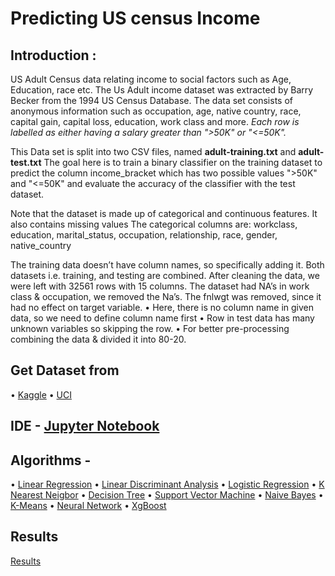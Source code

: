 # Predicting US census Income

## Introduction : 
US Adult Census data relating income to social factors such as Age, Education, race etc. The Us Adult income dataset was extracted by Barry Becker from the 1994 US Census Database. The data set consists of anonymous information such as occupation, age, native country, race, capital gain, capital loss, education, work class and more. _Each row is labelled as either having a salary greater than ">50K" or "<=50K"._

This Data set is split into two CSV files, named **adult-training.txt** and **adult-test.txt**
The goal here is to train a binary classifier on the training dataset to predict the column income_bracket which has two possible values ">50K" and "<=50K" and evaluate the accuracy of the classifier with the test dataset. 

Note that the dataset is made up of categorical and continuous features. It also contains missing values The categorical columns are: workclass, education, marital_status, occupation, relationship, race, gender, native_country

The training data doesn’t have column names, so specifically adding it. Both datasets i.e. training, and testing are combined. After cleaning the data, we were left with 32561 rows with 15 columns. The dataset had NA’s in work class & occupation,
we removed the Na’s. The fnlwgt was removed, since it had no effect on target variable.
 •	Here, there is no column name in given data, so we need to define column name first
 •	Row in test data has many unknown variables so skipping the row. 
 •	For better pre-processing combining the data & divided it into 80-20.

## Get Dataset from 
 •	[Kaggle](https://www.kaggle.com/johnolafenwa/us-census-data/data) 
 •	[UCI](https://archive.ics.uci.edu/ml/datasets/US+Census+Data+(1990))

## IDE - [Jupyter Notebook](http://jupyter.org/)

## Algorithms - 
 • [Linear Regression](https://en.wikipedia.org/wiki/Linear_regression)
 • [Linear Discriminant Analysis](https://en.wikipedia.org/wiki/Linear_discriminant_analysis)
 • [Logistic Regression](https://en.wikipedia.org/wiki/Logistic_regression)
 • [K Nearest Neigbor](https://en.wikipedia.org/wiki/K-nearest_neighbors_algorithm)
 • [Decision Tree](https://en.wikipedia.org/wiki/Decision_tree_learning)
 • [Support Vector Machine](https://en.wikipedia.org/wiki/Support_vector_machine)
 • [Naive Bayes](https://en.wikipedia.org/wiki/Naive_Bayes_classifier)
 • [K-Means](https://en.wikipedia.org/wiki/K-means_clustering)
 • [Neural Network](https://en.wikipedia.org/wiki/Artificial_neural_network)
 • [XgBoost](https://en.wikipedia.org/wiki/Xgboost)
 
 ## Results 
 [Results](https://www.dropbox.com/s/aw8e819uop6ly92/Picture1.png?dl=0)

